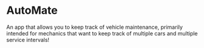 # AutoMate
An app that allows you to keep track of vehicle maintenance, primarily intended for mechanics that want to keep track of multiple cars and multiple service intervals!
